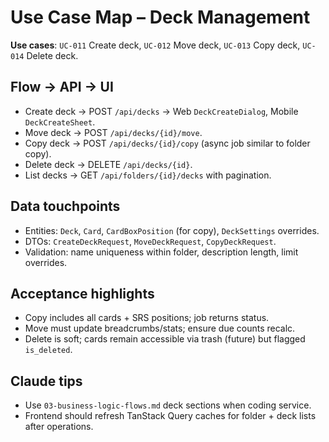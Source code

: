 # Use Case Map – Deck Management

**Use cases**: `UC-011` Create deck, `UC-012` Move deck, `UC-013` Copy deck, `UC-014` Delete deck.

## Flow → API → UI
- Create deck → POST `/api/decks` → Web `DeckCreateDialog`, Mobile `DeckCreateSheet`.
- Move deck → POST `/api/decks/{id}/move`.
- Copy deck → POST `/api/decks/{id}/copy` (async job similar to folder copy).
- Delete deck → DELETE `/api/decks/{id}`.
- List decks → GET `/api/folders/{id}/decks` with pagination.

## Data touchpoints
- Entities: `Deck`, `Card`, `CardBoxPosition` (for copy), `DeckSettings` overrides.
- DTOs: `CreateDeckRequest`, `MoveDeckRequest`, `CopyDeckRequest`.
- Validation: name uniqueness within folder, description length, limit overrides.

## Acceptance highlights
- Copy includes all cards + SRS positions; job returns status.
- Move must update breadcrumbs/stats; ensure due counts recalc.
- Delete is soft; cards remain accessible via trash (future) but flagged `is_deleted`.

## Claude tips
- Use `03-business-logic-flows.md` deck sections when coding service.
- Frontend should refresh TanStack Query caches for folder + deck lists after operations.
